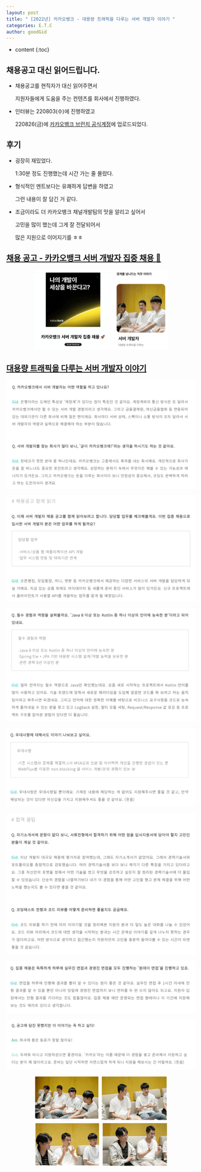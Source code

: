 ```yaml
---
layout: post
title: " [2022년] 카카오뱅크 - 대용량 트래픽을 다루는 서버 개발자 이야기 "
categories: E.T.C
author: goodGid
---
```

* content
{:toc}

## 채용공고 대신 읽어드립니다.

* 채용공고를 현직자가 대신 읽어주면서

  지원자들에게 도움을 주는 컨텐츠를 회사에서 진행하였다.

* 인터뷰는 220803(수)에 진행하였고

  220826(금)에 [카카오뱅크 브런치 공식계정](https://brunch.co.kr/@kakaobankplus/26)에 업로드되었다.



## 후기

* 굉장히 재밌었다.

  1:30분 정도 진행했는데 시간 가는 줄 몰랐다.

* 형식적인 멘트보다는 유쾌하게 답변을 하였고

  그런 내용이 잘 담긴 거 같다.

* 조금이라도 더 카카오뱅크 채널개발팀의 맛을 알리고 싶어서

  고민을 많이 했는데 그게 잘 전달되어서
  
  많은 지원으로 이어지기를 ㅎㅎ


## [채용 공고 - 카카오뱅크 서버 개발자 집중 채용 🚀](https://event.kakaobank.com/p/server2022)

<center>
<p>
<img src="/assets/img/interview/2022-Kakaobank-A-story-about-a-server-developer-dealing-with-high-traffic_2.png" alt="" style="max-width: 39%;">
<img src="/assets/img/interview/2022-Kakaobank-A-story-about-a-server-developer-dealing-with-high-traffic_3.png" alt="" style="max-width: 30%;">
</p>
</center>


## [대용량 트래픽을 다루는 서버 개발자 이야기](https://brunch.co.kr/@kakaobankplus/26)

![](/assets/img/interview/2022-Kakaobank-A-story-about-a-server-developer-dealing-with-high-traffic_4.png)

![](/assets/img/interview/2022-Kakaobank-A-story-about-a-server-developer-dealing-with-high-traffic_5.png)

![](/assets/img/interview/2022-Kakaobank-A-story-about-a-server-developer-dealing-with-high-traffic_6.png)

![](/assets/img/interview/2022-Kakaobank-A-story-about-a-server-developer-dealing-with-high-traffic_7.png)

![](/assets/img/interview/2022-Kakaobank-A-story-about-a-server-developer-dealing-with-high-traffic_8.png)

![](/assets/img/interview/2022-Kakaobank-A-story-about-a-server-developer-dealing-with-high-traffic_9.png)

![](/assets/img/interview/2022-Kakaobank-A-story-about-a-server-developer-dealing-with-high-traffic_10.png)



<center>
<p>
<img src="/assets/img/interview/2022-Kakaobank-A-story-about-a-server-developer-dealing-with-high-traffic_11.png" alt="" style="max-width: 34.3%;">
<img src="/assets/img/interview/2022-Kakaobank-A-story-about-a-server-developer-dealing-with-high-traffic_12.png" alt="" style="max-width: 35%;">
<img src="/assets/img/interview/2022-Kakaobank-A-story-about-a-server-developer-dealing-with-high-traffic_13.png" alt="" style="max-width: 34.5%;">
<img src="/assets/img/interview/2022-Kakaobank-A-story-about-a-server-developer-dealing-with-high-traffic_14.png" alt="" style="max-width: 35%;">
</p>
</center>